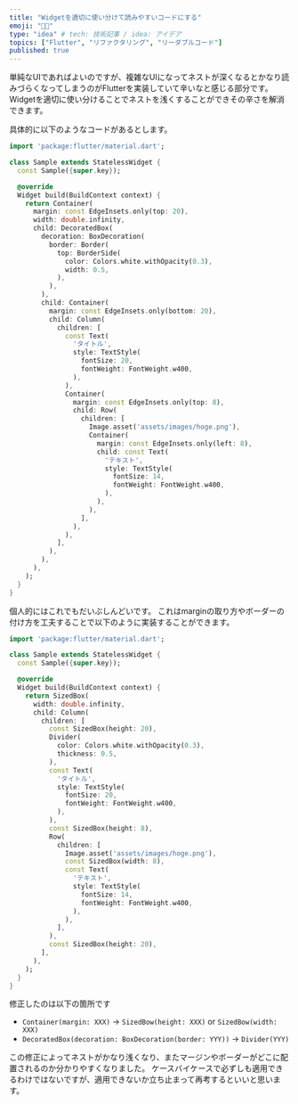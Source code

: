 ```yaml
---
title: "Widgetを適切に使い分けて読みやすいコードにする"
emoji: "🧑‍💻"
type: "idea" # tech: 技術記事 / idea: アイデア
topics: ["Flutter", "リファクタリング", "リーダブルコード"]
published: true
---
```


単純なUIであればよいのですが、複雑なUIになってネストが深くなるとかなり読みづらくなってしまうのがFlutterを実装していて辛いなと感じる部分です。
Widgetを適切に使い分けることでネストを浅くすることができその辛さを解消できます。

具体的に以下のようなコードがあるとします。
```dart
import 'package:flutter/material.dart';

class Sample extends StatelessWidget {
  const Sample({super.key});

  @override
  Widget build(BuildContext context) {
    return Container(
      margin: const EdgeInsets.only(top: 20),
      width: double.infinity,
      child: DecoratedBox(
        decoration: BoxDecoration(
          border: Border(
            top: BorderSide(
              color: Colors.white.withOpacity(0.3),
              width: 0.5,
            ),
          ),
        ),
        child: Container(
          margin: const EdgeInsets.only(bottom: 20),
          child: Column(
            children: [
              const Text(
                'タイトル',
                style: TextStyle(
                  fontSize: 20,
                  fontWeight: FontWeight.w400,
                ),
              ),
              Container(
                margin: const EdgeInsets.only(top: 8),
                child: Row(
                  children: [
                    Image.asset('assets/images/hoge.png'),
                    Container(
                      margin: const EdgeInsets.only(left: 8),
                      child: const Text(
                        'テキスト',
                        style: TextStyle(
                          fontSize: 14,
                          fontWeight: FontWeight.w400,
                        ),
                      ),
                    ),
                  ],
                ),
              ),
            ],
          ),
        ),
      ),
    );
  }
}
```

個人的にはこれでもだいぶしんどいです。
これはmarginの取り方やボーダーの付け方を工夫することで以下のように実装することができます。
```dart
import 'package:flutter/material.dart';

class Sample extends StatelessWidget {
  const Sample({super.key});

  @override
  Widget build(BuildContext context) {
    return SizedBox(
      width: double.infinity,
      child: Column(
        children: [
          const SizedBox(height: 20),
          Divider(
            color: Colors.white.withOpacity(0.3),
            thickness: 0.5,
          ),
          const Text(
            'タイトル',
            style: TextStyle(
              fontSize: 20,
              fontWeight: FontWeight.w400,
            ),
          ),
          const SizedBox(height: 8),
          Row(
            children: [
              Image.asset('assets/images/hoge.png'),
              const SizedBox(width: 8),
              const Text(
                'テキスト',
                style: TextStyle(
                  fontSize: 14,
                  fontWeight: FontWeight.w400,
                ),
              ),
            ],
          ),
          const SizedBox(height: 20),
        ],
      ),
    );
  }
}
```

修正したのは以下の箇所です
- `Container(margin: XXX)` → `SizedBow(height: XXX)` or `SizedBow(width: XXX)`
- `DecoratedBox(decoration: BoxDecoration(border: YYY))` → `Divider(YYY)`

この修正によってネストがかなり浅くなり、またマージンやボーダーがどこに配置されるのか分かりやすくなりました。
ケースバイケースで必ずしも適用できるわけではないですが、適用できないか立ち止まって再考するといいと思います。
